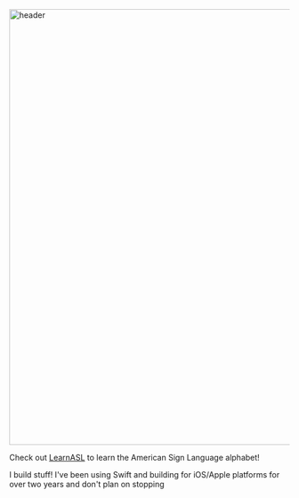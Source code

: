 <img width="784" alt="header" src="https://github.com/carsongro/carsongro/assets/94569763/aaa7a4d9-96ce-4c24-ad93-176d07a3d8da">

Check out [LearnASL](https://apps.apple.com/us/app/learn-asl-alphabet/id6479541571?mt=12) to learn the American Sign Language alphabet!

I build stuff! I've been using Swift and building for iOS/Apple platforms for over two years and don't plan on stopping

